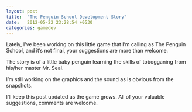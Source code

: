 ```yaml
---
layout: post
title:  "The Penguin School Development Story"
date:   2012-05-22 23:28:54 +0530
categories: gamedev
---
```


Lately, I’ve been working on this little game that I’m calling as The Penguin School, and it’s not final, your suggestions are more than welcome.

The story is of a little baby penguin learning the skills of tobogganing from his/her master Mr. Seal.

I’m still working on the graphics and the sound as is obvious from the snapshots.

I’ll keep this post updated as the game grows. All of your valuable suggestions, comments are welcome.